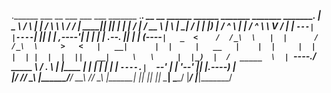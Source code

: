 
.______        ___       __          ___      ___   ___  _______ .___________. __    __       ______   ______    _______   _______     _______.
|   _  \      /   \     |  |        /   \     \  \ /  / |   ____||           ||  |  |  |     /      | /  __  \  |       \ |   ____|   /       |
|  |_)  |    /  ^  \    |  |       /  ^  \     \  V  /  |  |__   `---|  |----`|  |__|  |    |  ,----'|  |  |  | |  .--.  ||  |__     |   (----`
|   _  <    /  /_\  \   |  |      /  /_\  \     >   <   |   __|      |  |     |   __   |    |  |     |  |  |  | |  |  |  ||   __|     \   \    
|  |_)  |  /  _____  \  |  `----./  _____  \   /  .  \  |  |____     |  |     |  |  |  |    |  `----.|  `--'  | |  '--'  ||  |____.----)   |   
|______/  /__/     \__\ |_______/__/     \__\ /__/ \__\ |_______|    |__|     |__|  |__|     \______| \______/  |_______/ |_______|_______/    
                                                                                                                                               
